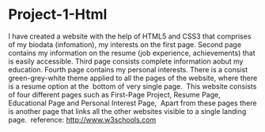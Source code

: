 # Project-1-Html
 I have created a website with the help of HTML5 and CSS3 that comprises of my biodata (infomation), my interests on the first page. Second page contains my information on the resume (job experience, achievements) that is easily accessible. Third page consists complete information aobut my education. Fourth page contains my personal interests. There is a consist green-grey-white theme applied to all the pages of the website, where there is a resume option at the  bottom of very single page.  This website consists of four different pages such as First-Page Project, Resume Page, Educational Page and Personal Interest Page,  Apart from these pages there is another page that links all the other websites visible to a single landing page. 
 reference: http://www.w3schools.com
